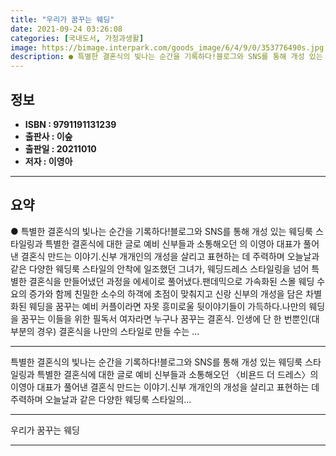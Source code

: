 ```yaml
---
title: "우리가 꿈꾸는 웨딩"
date: 2021-09-24 03:26:08
categories: [국내도서, 가정과생활]
image: https://bimage.interpark.com/goods_image/6/4/9/0/353776490s.jpg
description: ● 특별한 결혼식의 빛나는 순간을 기록하다!블로그와 SNS를 통해 개성 있는 웨딩룩 스타일링과 특별한 결혼식에 대한 글로 예비 신부들과 소통해오던 의 이영아 대표가 풀어낸 결혼식 만드는 이야기.신부 개개인의 개성을 살리고 표현하는 데 주력하며 오늘날과 같은 다양한 웨딩룩 스타일의 안착
---
```


## **정보**

- **ISBN : 9791191131239**
- **출판사 : 이숲**
- **출판일 : 20211010**
- **저자 : 이영아**

------



## **요약**

●  특별한 결혼식의 빛나는 순간을 기록하다!블로그와 SNS를 통해 개성 있는 웨딩룩 스타일링과 특별한 결혼식에 대한 글로 예비 신부들과 소통해오던 의 이영아 대표가 풀어낸 결혼식 만드는 이야기.신부 개개인의 개성을 살리고 표현하는 데 주력하며 오늘날과 같은 다양한 웨딩룩 스타일의 안착에 일조했던 그녀가, 웨딩드레스 스타일링을 넘어 특별한 결혼식을 만들어냈던 과정을 에세이로 풀어냈다.팬데믹으로 가속화된 스몰 웨딩 수요의 증가와 함께 친밀한 소수의 하객에 초점이 맞춰지고 신랑 신부의 개성을 담은 차별화된 웨딩을 꿈꾸는 예비 커플이라면 자못 흥미로울 뒷이야기들이 가득하다.나만의 웨딩을 꿈꾸는 이들을 위한 필독서 여자라면 누구나 꿈꾸는 결혼식. 인생에 단 한 번뿐인(대부분의 경우) 결혼식을 나만의 스타일로 만들 수는 ...

------

특별한 결혼식의 빛나는 순간을 기록하다!블로그와 SNS를 통해 개성 있는 웨딩룩 스타일링과 특별한 결혼식에 대한 글로 예비 신부들과 소통해오던 〈비욘드 더 드레스〉의 이영아 대표가 풀어낸 결혼식 만드는 이야기.신부 개개인의 개성을 살리고 표현하는 데 주력하며 오늘날과 같은 다양한 웨딩룩 스타일의... 

------


우리가 꿈꾸는 웨딩 

------


